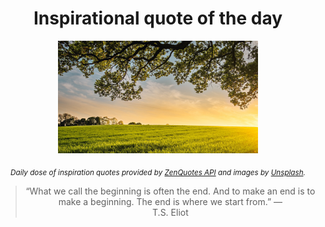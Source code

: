
<div align="center">

# Inspirational quote of the day

<img src="./data/photo.jpeg" alt="Beautiful nature photo" width="320" height="180">

<sub><i>Daily dose of inspiration quotes provided by [ZenQuotes API](https://zenquotes.io/) and images by [Unsplash](https://unsplash.com/).</i></sub>


<blockquote>&ldquo;What we call the beginning is often the end. And to make an end is to make a beginning. The end is where we start from.&rdquo; &mdash; <footer>T.S. Eliot</footer></blockquote>

</div>
